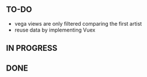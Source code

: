 ## TO-DO

- vega views are only filtered comparing the first artist
- reuse data by implementing Vuex

## IN PROGRESS

## DONE
